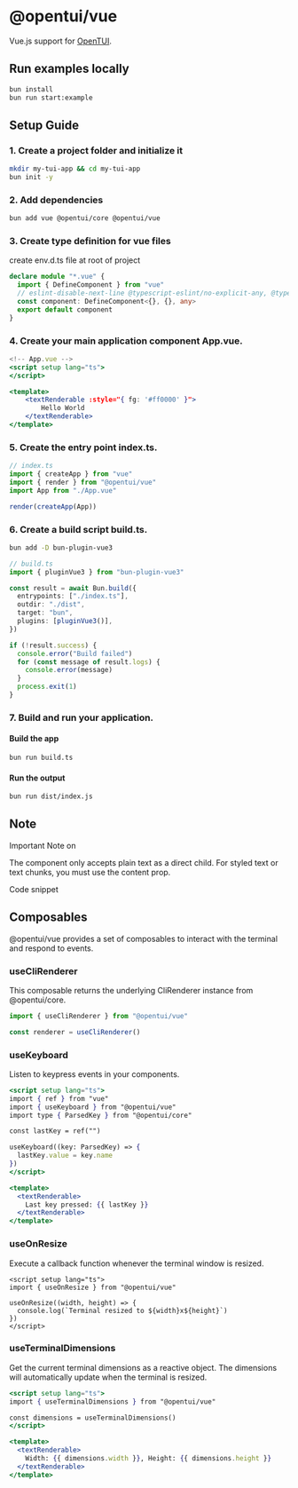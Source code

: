 # @opentui/vue

Vue.js support for [OpenTUI](https://github.com/sst/opentui).

## Run examples locally

```bash
bun install
bun run start:example
```

## Setup Guide

### 1. Create a project folder and initialize it

```bash
mkdir my-tui-app && cd my-tui-app
bun init -y
```

### 2. Add dependencies

```bash
bun add vue @opentui/core @opentui/vue
```

### 3. Create type definition for vue files

create env.d.ts file at root of project

```typescript
declare module "*.vue" {
  import { DefineComponent } from "vue"
  // eslint-disable-next-line @typescript-eslint/no-explicit-any, @typescript-eslint/ban-types
  const component: DefineComponent<{}, {}, any>
  export default component
}
```

### 4. Create your main application component App.vue.

```jsx
<!-- App.vue -->
<script setup lang="ts">
</script>

<template>
    <textRenderable :style="{ fg: '#ff0000' }">
        Hello World
    </textRenderable>
</template>
```

### 5. Create the entry point index.ts.

```ts
// index.ts
import { createApp } from "vue"
import { render } from "@opentui/vue"
import App from "./App.vue"

render(createApp(App))
```

### 6. Create a build script build.ts.

```bash
bun add -D bun-plugin-vue3
```

```ts
// build.ts
import { pluginVue3 } from "bun-plugin-vue3"

const result = await Bun.build({
  entrypoints: ["./index.ts"],
  outdir: "./dist",
  target: "bun",
  plugins: [pluginVue3()],
})

if (!result.success) {
  console.error("Build failed")
  for (const message of result.logs) {
    console.error(message)
  }
  process.exit(1)
}
```

### 7. Build and run your application.

#### Build the app

```bash
bun run build.ts
```

#### Run the output

```bash
bun run dist/index.js
```

## Note

Important Note on <textRenderable>

The <textRenderable> component only accepts plain text as a direct child. For styled text or text chunks, you must use the content prop.

Code snippet

<script setup lang="ts">
import { blue, bold, t, underline, type TextChunk } from "@opentui/core"

const styledText = t`This is ${underline(blue("styled"))} text.`
const textChunk: TextChunk = bold(`This is a text chunk.`)
</script>

<template>
  <textRenderable :content="styledText" />
  <textRenderable :content="textChunk" />

<textRenderable>This is plain text.</textRenderable>
</template>

## Composables

@opentui/vue provides a set of composables to interact with the terminal and respond to events.

### useCliRenderer

This composable returns the underlying CliRenderer instance from @opentui/core.

```ts
import { useCliRenderer } from "@opentui/vue"

const renderer = useCliRenderer()
```

### useKeyboard

Listen to keypress events in your components.

```jsx
<script setup lang="ts">
import { ref } from "vue"
import { useKeyboard } from "@opentui/vue"
import type { ParsedKey } from "@opentui/core"

const lastKey = ref("")

useKeyboard((key: ParsedKey) => {
  lastKey.value = key.name
})
</script>

<template>
  <textRenderable>
    Last key pressed: {{ lastKey }}
  </textRenderable>
</template>
```

### useOnResize

Execute a callback function whenever the terminal window is resized.

```vue
<script setup lang="ts">
import { useOnResize } from "@opentui/vue"

useOnResize((width, height) => {
  console.log(`Terminal resized to ${width}x${height}`)
})
</script>
```

### useTerminalDimensions

Get the current terminal dimensions as a reactive object. The dimensions will automatically update when the terminal is resized.

```jsx
<script setup lang="ts">
import { useTerminalDimensions } from "@opentui/vue"

const dimensions = useTerminalDimensions()
</script>

<template>
  <textRenderable>
    Width: {{ dimensions.width }}, Height: {{ dimensions.height }}
  </textRenderable>
</template>
```

